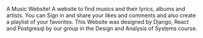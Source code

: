 A Music Website!
A website to find musics and their lyrics, albums and artists.
You can Sign in and share your likes and comments and also create a playlist of your favorites.
This Website was designed by Django, React and Postgresql by our group in the Design and Analysis of Systems course.

